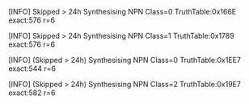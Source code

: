 [INFO] Skipped > 24h Synthesising NPN Class=0 TruthTable:0x166E exact:576 r=6

[INFO] Skipped > 24h Synthesising NPN Class=1 TruthTable:0x1789 exact:576 r=6

[INFO] (Skipped > 24h) Synthesising NPN Class=0 TruthTable:0x1EE7 exact:544 r=6

[INFO] (Skipped > 24h) Synthesising NPN Class=2 TruthTable:0x19E7 exact:582 r=6

